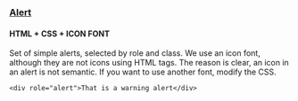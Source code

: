 ### [Alert](components/Alert)
#### HTML + CSS + ICON FONT

Set of simple alerts, selected by role and class. We use an icon font, although they are not icons using HTML tags. The reason is clear, an icon in an alert is not semantic. If you want to use another font, modify the CSS.

```
<div role="alert">That is a warning alert</div>
```